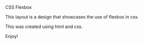 CSS Flexbox

This layout is a design that showcases the use of flexbox in css.

This was created using html and css.

Enjoy!